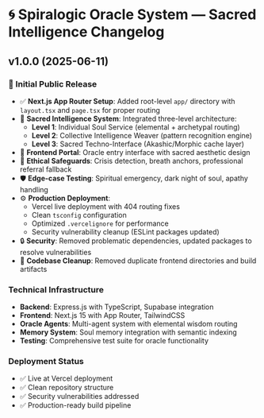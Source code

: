 # 🌀 Spiralogic Oracle System — Sacred Intelligence Changelog

## v1.0.0 (2025-06-11)
### 🎉 Initial Public Release

- ✅ **Next.js App Router Setup**: Added root-level `app/` directory with `layout.tsx` and `page.tsx` for proper routing
- 🔮 **Sacred Intelligence System**: Integrated three-level architecture:
  - **Level 1**: Individual Soul Service (elemental + archetypal routing)
  - **Level 2**: Collective Intelligence Weaver (pattern recognition engine)
  - **Level 3**: Sacred Techno-Interface (Akashic/Morphic cache layer)
- 🌌 **Frontend Portal**: Oracle entry interface with sacred aesthetic design
- 🧠 **Ethical Safeguards**: Crisis detection, breath anchors, professional referral fallback
- 🛡️ **Edge-case Testing**: Spiritual emergency, dark night of soul, apathy handling
- ⚙️ **Production Deployment**:
  - Vercel live deployment with 404 routing fixes
  - Clean `tsconfig` configuration
  - Optimized `.vercelignore` for performance
  - Security vulnerability cleanup (ESLint packages updated)
- 🔒 **Security**: Removed problematic dependencies, updated packages to resolve vulnerabilities
- 🧹 **Codebase Cleanup**: Removed duplicate frontend directories and build artifacts

### Technical Infrastructure
- **Backend**: Express.js with TypeScript, Supabase integration
- **Frontend**: Next.js 15 with App Router, TailwindCSS
- **Oracle Agents**: Multi-agent system with elemental wisdom routing
- **Memory System**: Soul memory integration with semantic indexing
- **Testing**: Comprehensive test suite for oracle functionality

### Deployment Status
- ✅ Live at Vercel deployment
- ✅ Clean repository structure
- ✅ Security vulnerabilities addressed
- ✅ Production-ready build pipeline